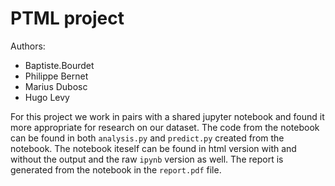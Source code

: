 # PTML project

Authors:
 * Baptiste.Bourdet
 * Philippe Bernet
 * Marius Dubosc
 * Hugo Levy

For this project we work in pairs with a shared jupyter notebook and found it
more appropriate for research on our dataset. The code from the notebook can be
found in both `analysis.py` and `predict.py` created from the notebook. The
notebook iteself can be found in html version with and without the output and
the raw `ipynb` version as well.
The report is generated from the notebook in the `report.pdf` file.
